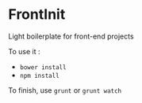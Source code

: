 # FrontInit
Light boilerplate for front-end projects

To use it :

- `bower install`
- `npm install`

To finish, use `grunt` or `grunt watch`

